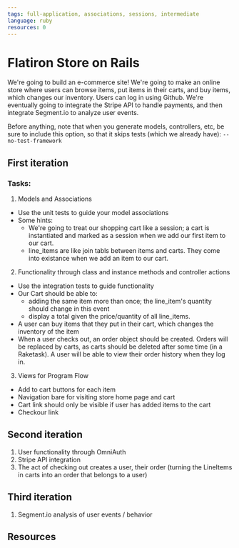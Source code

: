 ```yaml
---
tags: full-application, associations, sessions, intermediate
language: ruby
resources: 0
---
```


# Flatiron Store on Rails

We're going to build an e-commerce site! We're going to make an online store where users can browse items, put items in their carts, and buy items, which changes our inventory. Users can log in using Github. We're eventually going to integrate the Stripe API to handle payments, and then integrate Segment.io to analyze user events.

Before anything, note that when you generate models, controllers, etc, be sure to include this option, so that it skips tests (which we already have): `--no-test-framework`

## First iteration

### Tasks:

1. Models and Associations
* Use the unit tests to guide your model associations
* Some hints:
  * We're going to treat our shopping cart like a session; a cart is instantiated and marked as a session when we add our first item to our cart.
  * line_items are like join tabls between items and carts. They come into existance when we add an item to our cart.

2. Functionality through class and instance methods and controller actions
  * Use the integration tests to guide functionality
  * Our Cart should be able to:
    * adding the same item more than once; the line_item's quantity should change in this event
    * display a total given the price/quantity of all line_items.
  * A user can buy items that they put in their cart, which changes the inventory of the item
  * When a user checks out, an order object should be created. Orders will be replaced by carts, as carts should be deleted after some time (in a Raketask). A user will be able to view their order history when they log in.

3. Views for Program Flow
  * Add to cart buttons for each item
  * Navigation bare for visiting store home page and cart
  * Cart link should only be visible if user has added items to the cart
  * Checkour link

## Second iteration

1. User functionality through OmniAuth 
2. Stripe API integration
3. The act of checking out creates a user, their order (turning the LineItems in carts into an order that belongs to a user)

## Third iteration

1. Segment.io analysis of user events / behavior

## Resources